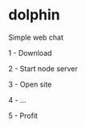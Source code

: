 # dolphin
Simple web chat


1 - Download

2 - Start node server

3 - Open site

4 - ...

5 - Profit
